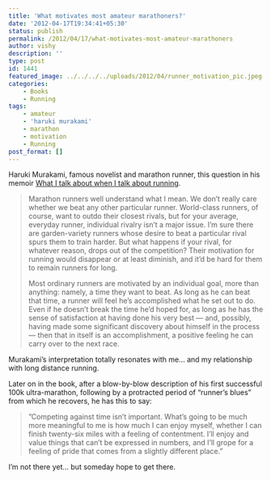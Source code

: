 ```yaml
---
title: 'What motivates most amateur marathoners?'
date: '2012-04-17T19:34:41+05:30'
status: publish
permalink: /2012/04/17/what-motivates-most-amateur-marathoners
author: vishy
description: ''
type: post
id: 1441
featured_image: ../../../../uploads/2012/04/runner_motivation_pic.jpeg
categories: 
    - Books
    - Running
tags:
    - amateur
    - 'haruki murakami'
    - marathon
    - motivation
    - Running
post_format: []
---
```


Haruki Murakami, famous novelist and marathon runner, this question in his memoir [What I talk about when I talk about running](http://www.amazon.com/What-About-Running-Vintage-International/dp/0307389839/ref=tmm_pap_title_0).

> Marathon runners well understand what I mean. We don’t really care whether we beat any other particular runner. World-class runners, of course, want to outdo their closest rivals, but for your average, everyday runner, individual rivalry isn’t a major issue. I’m sure there are garden-variety runners whose desire to beat a particular rival spurs them to train harder. But what happens if your rival, for whatever reason, drops out of the competition? Their motivation for running would disappear or at least diminish, and it’d be hard for them to remain runners for long.
> 
> Most ordinary runners are motivated by an individual goal, more than anything: namely, a time they want to beat. As long as he can beat that time, a runner will feel he’s accomplished what he set out to do. Even if he doesn’t break the time he’d hoped for, as long as he has the sense of satisfaction at having done his very best — and, possibly, having made some significant discovery about himself in the process — then that in itself is an accomplishment, a positive feeling he can carry over to the next race.

Murakami’s interpretation totally resonates with me… and my relationship with long distance running.

Later on in the book, after a blow-by-blow description of his first successful 100k ultra-marathon, following by a protracted period of “runner’s blues” from which he recovers, he has this to say:

> ‎”Competing against time isn’t important. What’s going to be much more meaningful to me is how much I can enjoy myself, whether I can finish twenty-six miles with a feeling of contentment. I’ll enjoy and value things that can’t be expressed in numbers, and I’ll grope for a feeling of pride that comes from a slightly different place.”

I’m not there yet… but someday hope to get there.
